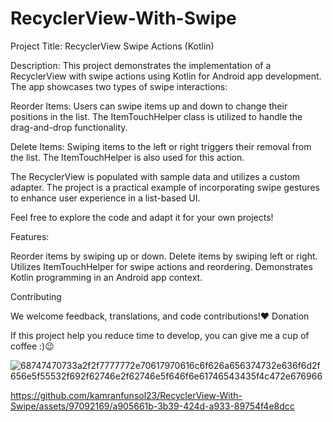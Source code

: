 # RecyclerView-With-Swipe
Project Title: RecyclerView Swipe Actions (Kotlin)

Description:
This project demonstrates the implementation of a RecyclerView with swipe actions using Kotlin for Android app development. The app showcases two types of swipe interactions:

Reorder Items: Users can swipe items up and down to change their positions in the list. The ItemTouchHelper class is utilized to handle the drag-and-drop functionality.

Delete Items: Swiping items to the left or right triggers their removal from the list. The ItemTouchHelper is also used for this action.

The RecyclerView is populated with sample data and utilizes a custom adapter. The project is a practical example of incorporating swipe gestures to enhance user experience in a list-based UI.

Feel free to explore the code and adapt it for your own projects!

Features:

Reorder items by swiping up or down.
Delete items by swiping left or right.
Utilizes ItemTouchHelper for swipe actions and reordering.
Demonstrates Kotlin programming in an Android app context.

Contributing

We welcome feedback, translations, and code contributions!❤️
Donation



If this project help you reduce time to develop, you can give me a cup of coffee :)😉


![68747470733a2f2f7777772e70617970616c6f626a656374732e636f6d2f656e5f55532f692f62746e2f62746e5f646f6e61746543435f4c472e676966](https://github.com/kamranfunsol23/RecyclerView-With-Swipe/assets/97092169/a357de7f-2051-4d6b-8606-40d5719e5709)



https://github.com/kamranfunsol23/RecyclerView-With-Swipe/assets/97092169/a905661b-3b39-424d-a933-89754f4e8dcc


